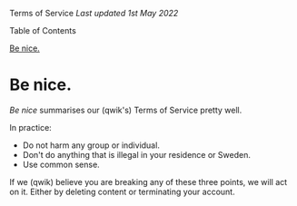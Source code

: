 Terms of Service _Last updated 1st May 2022_

Table of Contents

[Be nice.](#Be-nice.)

Be nice.
========

_Be nice_ summarises our (qwik's) Terms of Service pretty well.

In practice:

* Do not harm any group or individual.
* Don't do anything that is illegal in your residence or Sweden.
* Use common sense.

If we (qwik) believe you are breaking any of these three points, we will act on it. Either by deleting content or terminating your account.